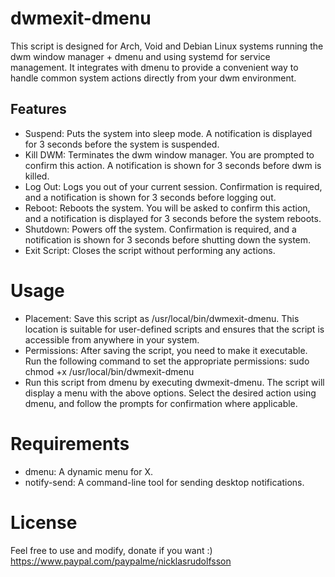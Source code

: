# dwmexit-dmenu
This script is designed for Arch, Void and Debian Linux systems running the dwm window manager + dmenu and using systemd for service management. It integrates with dmenu to provide a convenient way to handle common system actions directly from your dwm environment.

## Features

- Suspend: Puts the system into sleep mode. A notification is displayed for 3 seconds before the system is suspended.
- Kill DWM: Terminates the dwm window manager. You are prompted to confirm this action. A notification is shown for 3 seconds before dwm is killed.
- Log Out: Logs you out of your current session. Confirmation is required, and a notification is shown for 3 seconds before logging out.
- Reboot: Reboots the system. You will be asked to confirm this action, and a notification is displayed for 3 seconds before the system reboots.
- Shutdown: Powers off the system. Confirmation is required, and a notification is shown for 3 seconds before shutting down the system.
- Exit Script: Closes the script without performing any actions.

# Usage

- Placement: Save this script as /usr/local/bin/dwmexit-dmenu. This location is suitable for user-defined scripts and ensures that the script is accessible from anywhere in your system.
- Permissions: After saving the script, you need to make it executable. Run the following command to set the appropriate permissions: sudo chmod +x /usr/local/bin/dwmexit-dmenu
- Run this script from dmenu by executing dwmexit-dmenu. The script will display a menu with the above options.
Select the desired action using dmenu, and follow the prompts for confirmation where applicable.

# Requirements

- dmenu: A dynamic menu for X.
- notify-send: A command-line tool for sending desktop notifications.

# License

Feel free to use and modify, donate if you want :) https://www.paypal.com/paypalme/nicklasrudolfsson
